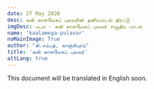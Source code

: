 ```yaml
---
date: 27 May 2020
desc: கவி காளமேகப் புலவரின் தனிப்பாடல் திரட்டு
imgDesc: படம் - கவி காளமேகப் புலவர் எழுதிய பாடல்
name: 'kaalamega-pulavar'
noMainImage: True
author: "கி.சம்பத், காஞ்சிபுரம்"
title: 'கவி காளமேகப் புலவர்'
altLang: true
---
```


This document will be translated in English soon.

<style>

</style>
